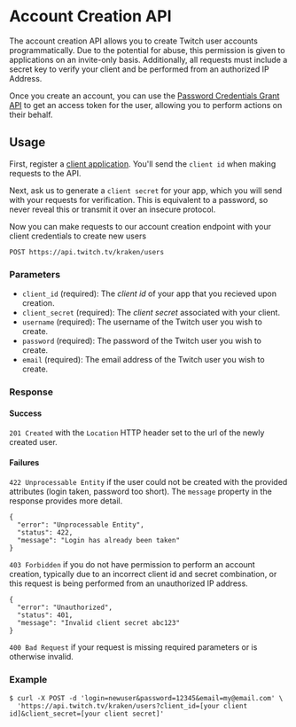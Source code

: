 # Account Creation API

The account creation API allows you to create Twitch user accounts programmatically. Due to the potential for abuse, this permission is given to applications on an invite-only basis. Additionally, all requests must include a secret key to verify your client and be performed from an authorized IP Address.

Once you create an account, you can use the [Password Credentials Grant API][] to get an access token for the user, allowing you to perform actions on their behalf.

[Password Credentials Grant API]: Password-Credentials-Grant

## Usage

First, register a [client application][]. You'll send the `client id` when making requests to the API.

Next, ask us to generate a `client secret` for your app, which you will send with your requests for verification. This is equivalent to a password, so never reveal this or transmit it over an insecure protocol.


[client application]: http://www.twitch.tv/settings?section=applications


Now you can make requests to our account creation endpoint with your client credentials to create new users

    POST https://api.twitch.tv/kraken/users

### Parameters

- `client_id` (required): The _client id_ of your app that you recieved upon creation.
- `client_secret` (required): The _client secret_ associated with your client.
- `username` (required): The username of the Twitch user you wish to create.
- `password` (required): The password of the Twitch user you wish to create.
- `email` (required): The email address of the Twitch user you wish to create.

### Response

#### Success

`201 Created` with the `Location` HTTP header set to the url of the newly created user.

#### Failures

`422 Unprocessable Entity` if the user could not be created with the provided attributes (login taken, password too short). The `message` property in the response provides more detail.

    {
      "error": "Unprocessable Entity",
      "status": 422,
      "message": "Login has already been taken"
    }

`403 Forbidden` if you do not have permission to perform an account creation, typically due to an incorrect client id and secret combination, or this request is being performed from an unauthorized IP address.

    {
      "error": "Unauthorized",
      "status": 401,
      "message": "Invalid client secret abc123"
    }

`400 Bad Request` if your request is missing required parameters or is otherwise invalid.

### Example

    $ curl -X POST -d 'login=newuser&password=12345&email=my@email.com' \
      'https://api.twitch.tv/kraken/users?client_id=[your client id]&client_secret=[your client secret]'     